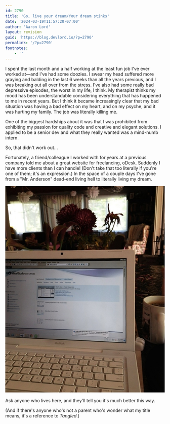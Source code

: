 ```yaml
---
id: 2790
title: 'Go, live your dream/Your dream stinks'
date: '2024-03-19T11:57:20-07:00'
author: 'Aaron Lord'
layout: revision
guid: 'https://blog.devlord.io/?p=2790'
permalink: '/?p=2790'
footnotes:
    - ''
---
```


I spent the last month and a half working at the least fun job I've ever worked at—and I've had some doozies. I swear my head suffered more graying and balding in the last 6 weeks than all the years previous, and I was breaking out all over from the stress. I've also had some really bad depressive episodes, the worst in my life, I think. My therapist thinks my mood has been understandable considering everything that has happened to me in recent years. But I think it became increasingly clear that my bad situation was having a bad effect on my heart, and on my psyche, and it was hurting my family. The job was literally killing me.

One of the biggest hardships about it was that I was prohibited from exhibiting my passion for quality code and creative and elegant solutions. I applied to be a senior dev and what they really wanted was a mind-numb intern.

So, that didn't work out…

Fortunately, a friend/colleague I worked with for years at a previous company told me about a great website for freelancing, oDesk. Suddenly I have more clients than I can handle! (Don't take that too literally if you're one of them; it's an expression.) In the space of a couple days I've gone from a "Mr. Anderson" dead-end living hell to literally living my dream.

<a href="/assets/img/2012/07/20120728-220645.jpg"><img class="alignnone size-full" src="/assets/img/2012/07/20120728-220645.jpg" alt="20120728-220645.jpg" /></a>

Ask anyone who lives here, and they'll tell you it's much better this way.

(And if there's anyone who's not a parent who's wonder what my title means, it's a reference to <em>Tangled</em>.)
